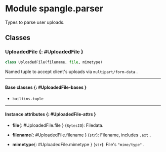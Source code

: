 # Module spangle.parser

Types to parse user uploads.


## Classes

### UploadedFile {: #UploadedFile }

```python
class UploadedFile(filename, file, mimetype)
```

Named tuple to accept client's uploads via `multipart/form-data` .


------

#### Base classes {: #UploadedFile-bases }

* `builtins.tuple`


------

#### Instance attributes {: #UploadedFile-attrs }

* **file**{: #UploadedFile.file } (`BytesIO`): Filedata.

* **filename**{: #UploadedFile.filename } (`str`): Filename, includes `.ext` .

* **mimetype**{: #UploadedFile.mimetype } (`str`): File's `"mime/type"` .
